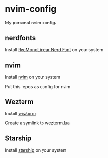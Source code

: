 # nvim-config

My personal nvim config.

## nerdfonts

Install [RecMonoLinear Nerd Font](https://www.nerdfonts.com/font-downloads) on your system

## nvim

Install [nvim](https://neovim.io/) on your system

Put this repos as config for nvim

## Wezterm

Install [wezterm](https://wezterm.org/index.html)

Create a symlink to wezterm.lua

## Starship

Install [starship](https://starship.rs/guide/) on your system
